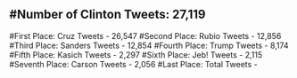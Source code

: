 #Number of Clinton Tweets: 27,119
---
#First Place: Cruz Tweets - 26,547
#Second Place: Rubio Tweets - 12,856
#Third Place: Sanders Tweets - 12,854
#Fourth Place: Trump Tweets - 8,174
#Fifth Place: Kasich Tweets - 2,297
#Sixth Place: Jeb! Tweets - 2,115
#Seventh Place: Carson Tweets - 2,056
#Last Place: Total Tweets -  
